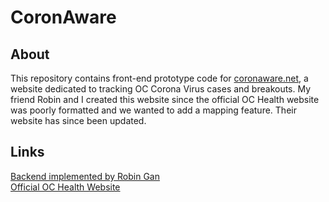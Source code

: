 # CoronAware

## About
This repository contains front-end prototype code for [coronaware.net](http://www.coronaware.net), a website dedicated to tracking OC Corona Virus cases and breakouts.  My friend Robin and I created this website since the official OC Health website was poorly formatted and we wanted to add a mapping feature.  Their website has since been updated.

## Links
[Backend implemented by Robin Gan](https://github.com/robingan7/coronaware.net)  
[Official OC Health Website](https://occovid19.ochealthinfo.com/coronavirus-in-oc)
